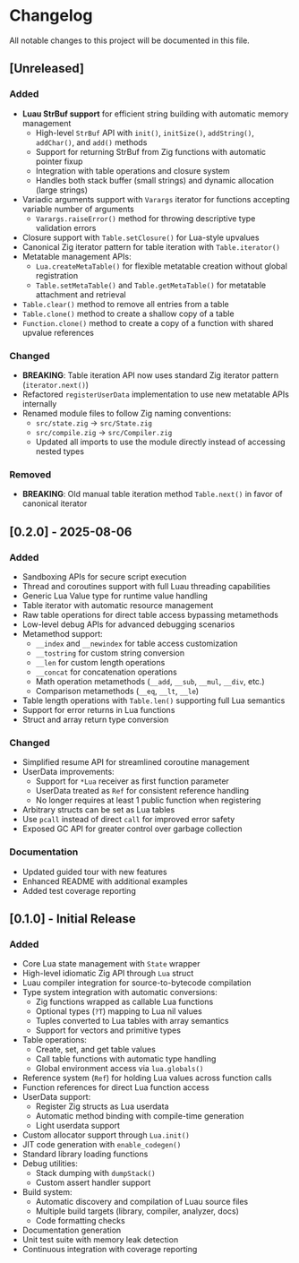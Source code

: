 # Changelog

All notable changes to this project will be documented in this file.

## [Unreleased]

### Added
- **Luau StrBuf support** for efficient string building with automatic memory management
  - High-level `StrBuf` API with `init()`, `initSize()`, `addString()`, `addChar()`, and `add()` methods
  - Support for returning StrBuf from Zig functions with automatic pointer fixup
  - Integration with table operations and closure system
  - Handles both stack buffer (small strings) and dynamic allocation (large strings)
- Variadic arguments support with `Varargs` iterator for functions accepting variable number of arguments
  - `Varargs.raiseError()` method for throwing descriptive type validation errors
- Closure support with `Table.setClosure()` for Lua-style upvalues
- Canonical Zig iterator pattern for table iteration with `Table.iterator()`
- Metatable management APIs:
  - `Lua.createMetaTable()` for flexible metatable creation without global registration
  - `Table.setMetaTable()` and `Table.getMetaTable()` for metatable attachment and retrieval
- `Table.clear()` method to remove all entries from a table
- `Table.clone()` method to create a shallow copy of a table
- `Function.clone()` method to create a copy of a function with shared upvalue references

### Changed
- **BREAKING**: Table iteration API now uses standard Zig iterator pattern (`iterator.next()`)
- Refactored `registerUserData` implementation to use new metatable APIs internally
- Renamed module files to follow Zig naming conventions:
  - `src/state.zig` → `src/State.zig`
  - `src/compile.zig` → `src/Compiler.zig`
  - Updated all imports to use the module directly instead of accessing nested types

### Removed
- **BREAKING**: Old manual table iteration method `Table.next()` in favor of canonical iterator

## [0.2.0] - 2025-08-06

### Added
- Sandboxing APIs for secure script execution
- Thread and coroutines support with full Luau threading capabilities
- Generic Lua Value type for runtime value handling
- Table iterator with automatic resource management
- Raw table operations for direct table access bypassing metamethods
- Low-level debug APIs for advanced debugging scenarios
- Metamethod support:
  - `__index` and `__newindex` for table access customization
  - `__tostring` for custom string conversion
  - `__len` for custom length operations
  - `__concat` for concatenation operations
  - Math operation metamethods (`__add`, `__sub`, `__mul`, `__div`, etc.)
  - Comparison metamethods (`__eq`, `__lt`, `__le`)
- Table length operations with `Table.len()` supporting full Lua semantics
- Support for error returns in Lua functions
- Struct and array return type conversion

### Changed
- Simplified resume API for streamlined coroutine management
- UserData improvements:
  - Support for `*Lua` receiver as first function parameter
  - UserData treated as `Ref` for consistent reference handling
  - No longer requires at least 1 public function when registering
- Arbitrary structs can be set as Lua tables
- Use `pcall` instead of direct `call` for improved error safety
- Exposed GC API for greater control over garbage collection

### Documentation
- Updated guided tour with new features
- Enhanced README with additional examples
- Added test coverage reporting

## [0.1.0] - Initial Release

### Added
- Core Lua state management with `State` wrapper
- High-level idiomatic Zig API through `Lua` struct
- Luau compiler integration for source-to-bytecode compilation
- Type system integration with automatic conversions:
  - Zig functions wrapped as callable Lua functions
  - Optional types (`?T`) mapping to Lua nil values
  - Tuples converted to Lua tables with array semantics
  - Support for vectors and primitive types
- Table operations:
  - Create, set, and get table values
  - Call table functions with automatic type handling
  - Global environment access via `lua.globals()`
- Reference system (`Ref`) for holding Lua values across function calls
- Function references for direct Lua function access
- UserData support:
  - Register Zig structs as Lua userdata
  - Automatic method binding with compile-time generation
  - Light userdata support
- Custom allocator support through `Lua.init()`
- JIT code generation with `enable_codegen()`
- Standard library loading functions
- Debug utilities:
  - Stack dumping with `dumpStack()`
  - Custom assert handler support
- Build system:
  - Automatic discovery and compilation of Luau source files
  - Multiple build targets (library, compiler, analyzer, docs)
  - Code formatting checks
- Documentation generation
- Unit test suite with memory leak detection
- Continuous integration with coverage reporting